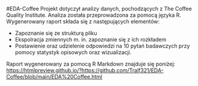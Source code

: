 #EDA-Coffee
Projekt dotyczył analizy danych, pochodzących z The Coffee Quality Institute.
Analiza została przeprowadzona za pomocą języka R. 
Wygenerowany raport składa się z następujących elementów:
- Zapoznanie się ze strukturą pliku
- Ekspolracja zmiennych m. in. zapoznanie się z ich rozkładem
- Postawienie oraz udzielenie odpowiedzi na 10 pytań badawczych przy pomocy statystyk opisowych oraz wizualizacji.

Raport wygenerowany za pomocą R Markdown znajduje się poniżej: 
https://htmlpreview.github.io/?https://github.com/Tralf321/EDA-Coffee/blob/main/EDA%20Coffee.html
